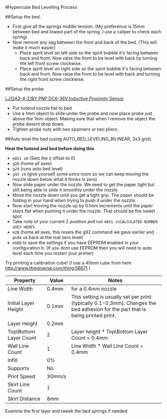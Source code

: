 #Hypercube Bed Levelling Process

##Setup the bed. 

- First give all the springs middle tension. (My preference is 15mm between bed and lowest part of the spring. I use a caliper to check each spring)
- Now remove any sag between the front and back of the bed. (This will make it much easier)
  - Place spirit level on left side so the spirit bubble it's facing between back and front. Now raise the front to be level with back by turning the left front screw clockwise.
  - Place spirit level on right side so the spirit bubble it's facing between back and front. Now raise the front to be level with back and turning the right front screw clockwise.

##Setup the probe

[LJ12A3-4-Z/BY PNP DC6-36V Inductive Proximity Sensor](http://www.banggood.com/LJ12A3-4-ZBY-PNP-DC6-36V-Inductive-Proximity-Sensor-Detection-Switch-p-982679.html?rmmds=myorder)

- Put hotend nozzle flat to bed
- Use a 1mm object to slide under the probe and now place probe just above the 1mm object. Making sure that when I remove the object the probe doesnt drop down.
- Tighten probe nuts with two spanners or two pliers.

##Auto level the bed (using AUTO_BED_LEVELING_BILINEAR, 3x3 grid)

**Heat the hotend and bed before doing this**

- `m851 z0` (Sets the z offset to 0)
- `g28` (home all axes)
- `g29` (runs auto bed level)
- `g92 z5` (give yourself some extra room so we can keep moving the nozzle down below what it thinks is zero)
- Now slide paper under the nozzle. We need to get the paper tight but still being able to slide it smoothly under the nozzle
- Move the nozzle down until you get a tight grip. The paper should be folding in your hand when trying to push it under the nozzle.
- Now start moving the nozzle up by 0.1mm increments until the paper stays flat when pushing it under the nozzle. That should be the sweet spot.
- Take note of your current Z position and run `m851 z%CALCULATED NUMBER GOES HERE%`.
- `m28` (home all axes, this resets the g92 command we gave earlier and puts us back at the real zero level)
- `m500` to save the settings if you have EEPROM enabled in your configuration.h. (If you dont use EEPROM then you will need to auto level each time you restart your printer)

Try printing a calibration cube! (I use a 40mm cube from here http://www.thingiverse.com/thing:56671 )

|Property|Value|Notes|
|--------|-----|-----|
|Line Width|0.4mm| for a 0.4mm nozzle|
|Initial Layer Height|0.1mm| This setting is usually set per print (typically 0.1-0.3mm). Changes the bed adhesion for the part that is being printed print.|
|Layer Height|0.2mm||
|Top\Bottom Layer Count|2|Layer height * Top\Bottom Layer Count = 0.4mm|
|Wall Line Count|1|Line Width * Wall Line Count = 0.4mm|
|Infill|0%||
|Supports|No||
|Print Speed|30mm/s||
|Skirt Line Count|1||
|Skirt Distance|8mm||

Examine the first layer and tweek the bed springs if needed

